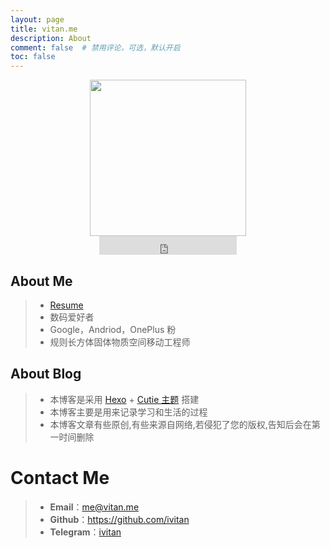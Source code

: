 ```yaml
---
layout: page
title: vitan.me
description: About
comment: false  # 禁用评论，可选，默认开启
toc: false
---
```

<div align=center><img  src="/images/vitan.svg" width="250px" height="250px"/></div>
<center>
<iframe src="https://ghbtns.com/github-btn.html?user=ivitan&type=follow&count=true&size=large" frameborder="0" scrolling="0" width="220px" height="30px"></iframe>
</center>

## **About Me**
> - [Resume](https://resume.vitan.me)
> - 数码爱好者
> - Google，Andriod，OnePlus 粉
> - 规则长方体固体物质空间移动工程师

## **About Blog**
> - 本博客是采用 [Hexo](https://hexo.io) + [Cutie 主题](https://qutang.github.io/cutie/) 搭建
> - 本博客主要是用来记录学习和生活的过程
> - 本博客文章有些原创,有些来源自网络,若侵犯了您的版权,告知后会在第一时间删除

# **Contact Me**
> - **Email**：<a href="mailto:me@vitan.me">me@vitan.me</a>
> - **Github**：https://github.com/ivitan
> - **Telegram**：[ivitan](http://t.me/ivitan)

